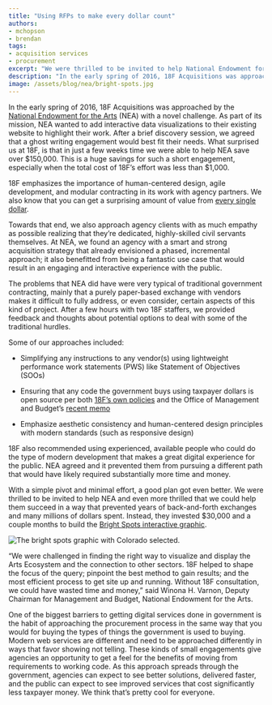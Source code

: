 ```yaml
---
title: "Using RFPs to make every dollar count"
authors:
- mchopson
- brendan
tags:
- acquisition services
- procurement
excerpt: "We were thrilled to be invited to help National Endowment for the Arts and even more thrilled that we could help them succeed in a way that prevented years of back-and-forth exchanges and many millions of dollars spent. Instead, they invested $30,000 and a couple months to build the Bright Spots interactive graphic."
description: "In the early spring of 2016, 18F Acquisitions was approached by the National Endowment for the Arts about adding interactive data visualizations to their existing website. After a brief discovery session, helped them write an agile contract that was able to save them $150,000 in just a few weeks time. This is a huge savings, especially when the total cost of 18F’s effort was less than $1,000."
image: /assets/blog/nea/bright-spots.jpg
---
```

In the early spring of 2016, 18F Acquisitions was approached by the
[National Endowment for the Arts](https://www.arts.gov/) (NEA) with a
novel challenge. As part of its mission, NEA wanted to add interactive
data visualizations to their existing website to highlight their work.
After a brief discovery session, we agreed that a ghost writing
engagement would best fit their needs. What surprised us at 18F, is that
in just a few weeks time we were able to help NEA save over $150,000.
This is a huge savings for such a short engagement, especially when the
total cost of 18F’s effort was less than $1,000.

18F emphasizes the importance of human-centered design, agile
development, and modular contracting in its work with agency partners.
We also know that you can get a surprising amount of value from [every
single dollar](https://18f.gsa.gov/2015/11/06/micro-purchase-lessons/).

Towards that end, we also approach agency clients with as much empathy
as possible realizing that they’re dedicated, highly-skilled civil
servants themselves. At NEA, we found an agency with a smart and strong
acquisition strategy that already envisioned a phased, incremental
approach; it also benefitted from being a fantastic use case that would
result in an engaging and interactive experience with the public.

The problems that NEA did have were very typical of traditional
government contracting, mainly that a purely paper-based exchange with
vendors makes it difficult to fully address, or even consider, certain
aspects of this kind of project. After a few hours with two 18F
staffers, we provided feedback and thoughts about potential options to
deal with some of the traditional hurdles.

Some of our approaches included:

-   Simplifying any instructions to any vendor(s) using lightweight
performance work statements (PWS) like Statement of Objectives
(SOOs)

-   Ensuring that any code the government buys using taxpayer dollars is
open source per both [18F’s own
policies](https://18f.gsa.gov/2015/01/16/open-source-for-good-government/)
and the Office of Management and Budget’s [recent
memo](https://sourcecode.cio.gov/)

-   Emphasize aesthetic consistency and human-centered design principles
with modern standards (such as responsive design)

18F also recommended using experienced, available people who could do
the type of modern development that makes a great digital experience for
the public. NEA agreed and it prevented them from pursuing a different
path that would have likely required substantially more time and money.

With a simple pivot and minimal effort, a good plan got even better. We
were thrilled to be invited to help NEA and even more thrilled that we
could help them succeed in a way that prevented years of back-and-forth
exchanges and many millions of dollars spent. Instead, they invested
$30,000 and a couple months to build the [Bright Spots interactive
graphic](https://www.arts.gov/50th/creativity-connects#literature).

![The bright spots graphic with Colorado selected.]({{site.baseurl}}{{page.image}})

“We were challenged in finding the right way to visualize and display
the Arts Ecosystem and the connection to other sectors. 18F helped to
shape the focus of the query; pinpoint the best method to gain results;
and the most efficient process to get site up and running. Without 18F
consultation, we could have wasted time and money,” said Winona H.
Varnon, Deputy Chairman for Management and Budget, National Endowment
for the Arts.

One of the biggest barriers to getting digital services done in
government is the habit of approaching the procurement process in the
same way that you would for buying the types of things the government is
used to buying. Modern web services are different and need to be
approached differently in ways that favor showing not telling. These
kinds of small engagements give agencies an opportunity to get a feel
for the benefits of moving from requirements to working code. As this
approach spreads through the government, agencies can expect to see
better solutions, delivered faster, and the public can expect to see
improved services that cost significantly less taxpayer money. We think
that’s pretty cool for everyone.
